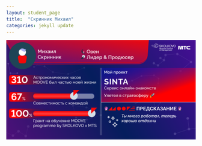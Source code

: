 ```yaml
---
layout: student_page
title:  "Скринник Михаил"
categories: jekyll update
---
```

<img class="img-fluid" src="/img/posts/Скринник Михаил.png" alt="moove-2">
